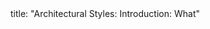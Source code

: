 <frontmatter>
title: "Architectural Styles: Introduction: What"
</frontmatter>

<include src="unit-inPage-asFlat.md" boilerplate />
